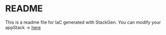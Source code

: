 # README
This is a readme file for IaC generated with StackGen.
You can modify your appStack -> [here](http://main.dev.stackgen.com/appstacks/4332266e-8488-4dd9-97f8-7226ff90b2ff)
